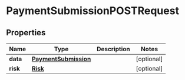 
# PaymentSubmissionPOSTRequest

## Properties
Name | Type | Description | Notes
------------ | ------------- | ------------- | -------------
**data** | [**PaymentSubmission**](PaymentSubmission.md) |  |  [optional]
**risk** | [**Risk**](Risk.md) |  |  [optional]



